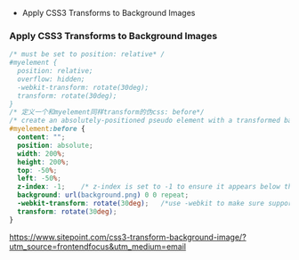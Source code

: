 - Apply CSS3 Transforms to Background Images

### Apply CSS3 Transforms to Background Images

```css
/* must be set to position: relative* /
#myelement {
  position: relative;
  overflow: hidden;
  -webkit-transform: rotate(30deg); 
  transform: rotate(30deg);
}
/* 定义一个和myelement同样transform的伪css: before*/
/* create an absolutely-positioned pseudo element with a transformed background */
#myelement:before {
  content: "";
  position: absolute;
  width: 200%;
  height: 200%;
  top: -50%;
  left: -50%;
  z-index: -1;    /* z-index is set to -1 to ensure it appears below the container’s content */
  background: url(background.png) 0 0 repeat;  
  -webkit-transform: rotate(30deg);   /*use -webkit to make sure support Blackberry Browser and UC Browser for Android*/
  transform: rotate(30deg);
}
```

https://www.sitepoint.com/css3-transform-background-image/?utm_source=frontendfocus&utm_medium=email


